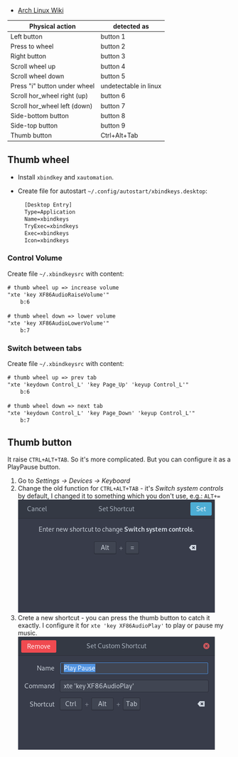 - [Arch Linux Wiki](https://wiki.archlinux.org/index.php/Logitech_MX_Master)

| Physical action              | detected as           |
|------------------------------|-----------------------|
| Left button                  | button 1              |
| Press to wheel               | button 2              |
| Right button                 | button 3              |
| Scroll wheel up              | button 4              |
| Scroll wheel down            | button 5              |
| Press "i" button under wheel | undetectable in linux |
| Scroll hor_wheel right (up)  | button 6              |
| Scroll hor_wheel left (down) | button 7              |
| Side-bottom button           | button 8              |
| Side-top button              | button 9              |
| Thumb button                 | Ctrl+Alt+Tab          |


## Thumb wheel

- Install `xbindkey` and `xautomation`.
- Create file for autostart `~/.config/autostart/xbindkeys.desktop`:

		[Desktop Entry]
		Type=Application
		Name=xbindkeys
		TryExec=xbindkeys
		Exec=xbindkeys
		Icon=xbindkeys

### Control Volume
Create file `~/.xbindkeysrc` with content:

	# thumb wheel up => increase volume
	"xte 'key XF86AudioRaiseVolume'"
		b:6

	# thumb wheel down => lower volume
	"xte 'key XF86AudioLowerVolume'"
		b:7

### Switch between tabs
Create file `~/.xbindkeysrc` with content:

	# thumb wheel up => prev tab
	"xte 'keydown Control_L' 'key Page_Up' 'keyup Control_L'"
		b:6

	# thumb wheel down => next tab
	"xte 'keydown Control_L' 'key Page_Down' 'keyup Control_L'"
		b:7

## Thumb button

It raise `CTRL+ALT+TAB`. So it's more complicated. But you can configure it as a PlayPause button.

1. Go to _Settings -> Devices -> Keyboard_
2. Change the old function for `CTRL+ALT+TAB` - it's _Switch system controls_ by default, I changed it to something which you don't use, e.g.: `ALT+=` ![](mxmaster-old.png)
3. Crete a new shortcut - you can press the thumb button to catch it exactly. I configure it for `xte 'key XF86AudioPlay'` to play or pause my music. ![](mxmaster-new.png)
